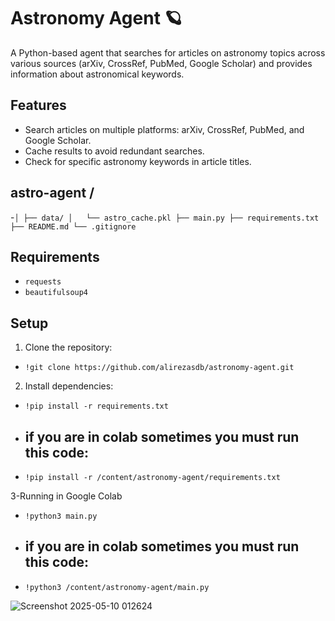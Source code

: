 # Astronomy Agent 🪐

A Python-based agent that searches for articles on astronomy topics across various sources (arXiv, CrossRef, PubMed, Google Scholar) and provides information about astronomical keywords.

## Features

- Search articles on multiple platforms: arXiv, CrossRef, PubMed, and Google Scholar.
- Cache results to avoid redundant searches.
- Check for specific astronomy keywords in article titles.
  
## astro-agent /
-`│
├── data/
│   └── astro_cache.pkl
├── main.py
├── requirements.txt
├── README.md
└── .gitignore`

## Requirements

- `requests`
- `beautifulsoup4`

## Setup

1. Clone the repository:
- `!git clone https://github.com/alirezasdb/astronomy-agent.git`

2. Install dependencies:
- `!pip install -r requirements.txt`
- ## if you are in colab sometimes you must run this code:
- `!pip install -r /content/astronomy-agent/requirements.txt`

3-Running in Google Colab
- `!python3 main.py`
- ## if you are in colab sometimes you must run this code:
- `!python3 /content/astronomy-agent/main.py`


![Screenshot 2025-05-10 012624](https://github.com/user-attachments/assets/ff6d9b53-a433-42ab-ac96-2ec04940f836)


